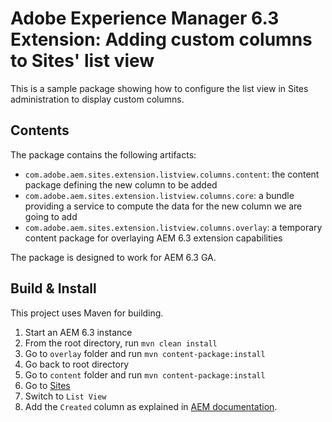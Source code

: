 # Adobe Experience Manager 6.3 Extension: Adding custom columns to Sites' list view

This is a sample package showing how to configure the list view in Sites administration to display custom columns.

## Contents
 
The package contains the following artifacts:

* ```com.adobe.aem.sites.extension.listview.columns.content```: the content package defining the new column to be added
* ```com.adobe.aem.sites.extension.listview.columns.core```: a bundle providing a service to compute the data for the new column we are going to add
* ```com.adobe.aem.sites.extension.listview.columns.overlay```: a temporary content package for overlaying AEM 6.3 extension capabilities

The package is designed to work for AEM 6.3 GA.


## Build & Install
 
This project uses Maven for building.

1. Start an AEM 6.3 instance
2. From the root directory, run ```mvn clean install```
3. Go to ```overlay``` folder and run ```mvn content-package:install```
4. Go back to root directory
5. Go to ```content``` folder and run ```mvn content-package:install```
6. Go to [Sites](http://localhost:4502/sites.html)
7. Switch to ```List View```
8. Add the ```Created``` column as explained in [AEM documentation](https://docs.adobe.com/docs/en/aem/6-3/author/author-environment/basic-handling.html#List%20View%20-%20Column%20Selection).
